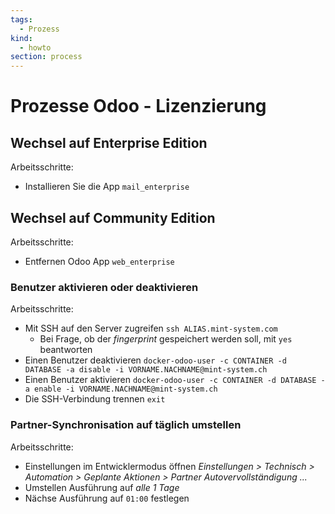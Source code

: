 ```yaml
---
tags:
  - Prozess
kind:
  - howto
section: process
---
```


# Prozesse Odoo - Lizenzierung

## Wechsel auf Enterprise Edition

Arbeitsschritte:

- Installieren Sie die App `mail_enterprise`

## Wechsel auf Community Edition

Arbeitsschritte:

- Entfernen Odoo App `web_enterprise`

### Benutzer aktivieren oder deaktivieren

Arbeitsschritte:

- Mit SSH auf den Server zugreifen `ssh ALIAS.mint-system.com`
  - Bei Frage, ob der _fingerprint_ gespeichert werden soll, mit `yes` beantworten
- Einen Benutzer deaktivieren `docker-odoo-user -c CONTAINER -d DATABASE -a disable -i VORNAME.NACHNAME@mint-system.ch`
- Einen Benutzer aktivieren `docker-odoo-user -c CONTAINER -d DATABASE -a enable -i VORNAME.NACHNAME@mint-system.ch`
- Die SSH-Verbindung trennen `exit`

### Partner-Synchronisation auf täglich umstellen

Arbeitsschritte:

- Einstellungen im Entwicklermodus öffnen _Einstellungen > Technisch > Automation > Geplante Aktionen > Partner Autovervollständigung ..._
- Umstellen Ausführung auf _alle 1 Tage_
- Nächse Ausführung auf `01:00` festlegen
